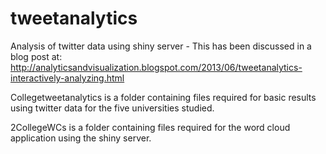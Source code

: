 tweetanalytics
================

Analysis of twitter data using shiny server - This has been discussed in a blog post at: http://analyticsandvisualization.blogspot.com/2013/06/tweetanalytics-interactively-analyzing.html

Collegetweetanalytics is a folder containing files required for basic results using twitter data for the five universities studied.

2CollegeWCs is a folder containing files required for the word cloud application using the shiny server.
